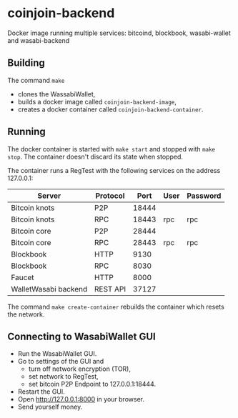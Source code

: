 # coinjoin-backend
Docker image running multiple services: bitcoind, blockbook, wasabi-wallet and wasabi-backend

## Building
The command `make`
  * clones the WassabiWallet,
  * builds a docker image called `coinjoin-backend-image`,
  * creates a docker container called `coinjoin-backend-container`.

## Running
The docker container is started with `make start` and stopped with `make stop`. The container doesn't discard its state when stopped.

The container runs a RegTest with the following services on the address 127.0.0.1:

| Server               | Protocol | Port  | User | Password |
|----------------------|----------|-------|------|----------|
| Bitcoin knots        | P2P      | 18444 |      |          |
| Bitcoin knots        | RPC      | 18443 | rpc  | rpc      |
| Bitcoin core         | P2P      | 28444 |      |          |
| Bitcoin core         | RPC      | 28443 | rpc  | rpc      |
| Blockbook            | HTTP     | 9130  |      |          |
| Blockbook            | RPC      | 8030  |      |          |
| Faucet               | HTTP     | 8000  |      |          |
| WalletWasabi backend | REST API | 37127 |      |          |

The command `make create-container` rebuilds the container which resets the network.

## Connecting to WasabiWallet GUI
  * Run the WasabiWallet GUI.
  * Go to settings of the GUI and
    * turn off network encryption (TOR),
    * set network to RegTest,
    * set bitcoin P2P Endpoint to 127.0.0.1:18444.
  * Restart the GUI.
  * Open http://127.0.0.1:8000 in your browser.
  * Send yourself money.
